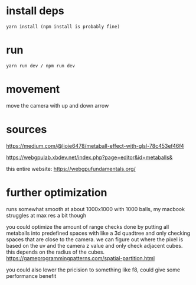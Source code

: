 # install deps

```
yarn install (npm install is probably fine)
```

# run

```
yarn run dev / npm run dev
```

# movement

move the camera with up and down arrow

# sources

https://medium.com/@lioie6478/metaball-effect-with-glsl-78c453ef46f4

https://webgpulab.xbdev.net/index.php?page=editor&id=metaballs&

this entire website: https://webgpufundamentals.org/

# further optimization

runs somewhat smooth at about 1000x1000 with 1000 balls, my macbook struggles at max res a bit though

you could optimize the amount of range checks done by putting all metaballs into predefined spaces with like a 3d quadtree and only checking spaces that are close to the camera. we can figure out where the pixel is based on the uv and the camera z value and only check adjacent cubes. this depends on the radius of the cubes. https://gameprogrammingpatterns.com/spatial-partition.html

you could also lower the pricision to something like f8, could give some performance benefit